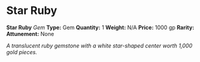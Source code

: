 # Star Ruby

**Star Ruby**
_Gem_
**Type:** Gem
**Quantity:** 1
**Weight:** N/A
**Price:** 1000 gp
**Rarity:** 
**Attunement:** None

*A translucent ruby gemstone with a white star-shaped center worth 1,000 gold pieces.*